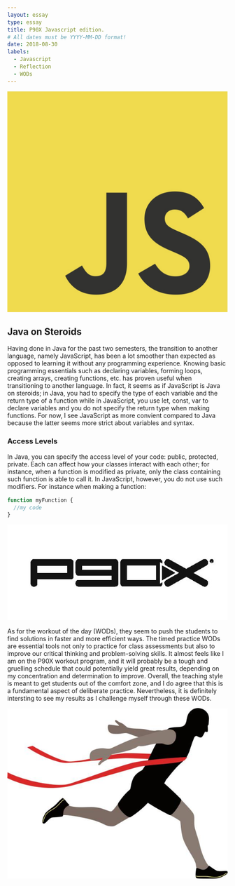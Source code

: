 ```yaml
---
layout: essay
type: essay
title: P90X Javascript edition.
# All dates must be YYYY-MM-DD format!
date: 2018-08-30
labels:
  - Javascript
  - Reflection
  - WODs
---
```


<img class="ui tiny left floated image" src="../images/javascript.jpg">

## Java on Steroids

Having done in Java for the past two semesters, the transition to another language, namely JavaScript, has been a lot smoother than expected as opposed to learning it without any programming experience. Knowing basic programming essentials such as declaring variables, forming loops, creating arrays, creating functions, etc. has proven useful when transitioning to another language. In fact, it seems as if JavaScript is Java on steroids; in Java, you had to specify the type of each variable and the return type of a function while in JavaScript, you use let, const, var to declare variables and you do not specify the return type when making functions. For now, I see JavaScript as more convient compared to Java because the latter seems more strict about variables and syntax.

### Access Levels

In Java, you can specify the access level of your code: public, protected, private. Each can affect how your classes interact with each other; for instance, when a function is modified as private, only the class containing such function is able to call it. In JavaScript, however, you do not use such modifiers. For instance when making a function:

```javascript
function myFunction {
  //my code
}
```

<img class="ui small left floated image" src="../images/p90x.jpg">

As for the workout of the day (WODs), they seem to push the students to find solutions in faster and more efficient ways. The timed practice WODs are essential tools not only to practice for class assessments but also to improve our critical thinking and problem-solving skills. It almost feels like I am on the P90X workout program, and it will probably be a tough and gruelling schedule that could potentially yield great results, depending on my concentration and determination to improve. Overall, the teaching style is meant to get students out of the comfort zone, and I do agree that this is a fundamental aspect of deliberate practice. Nevertheless, it is definitely intersting to see my results as I challenge myself through these WODs. 

<img class="ui small right floated image" src="../images/finish.jpg">

